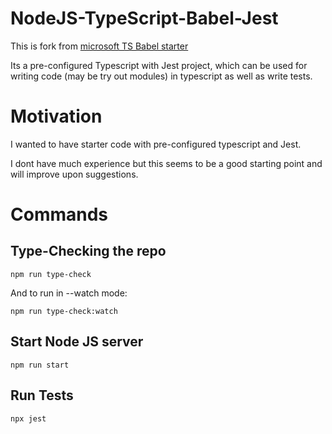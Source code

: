 # NodeJS-TypeScript-Babel-Jest

This is fork from [microsoft TS Babel starter](https://github.com/microsoft/TypeScript-Babel-Starter)

Its a pre-configured Typescript with Jest project, which can be used for writing code (may be try out modules) in typescript as well as write tests.

# Motivation

I wanted to have starter code with pre-configured typescript and Jest.

I dont have much experience but this seems to be a good starting point and will improve upon suggestions.


# Commands
## Type-Checking the repo

```shell
npm run type-check
```

And to run in --watch mode:

```shell
npm run type-check:watch
```

## Start Node JS server

```shell
npm run start
```

## Run Tests
```shell
npx jest
```
